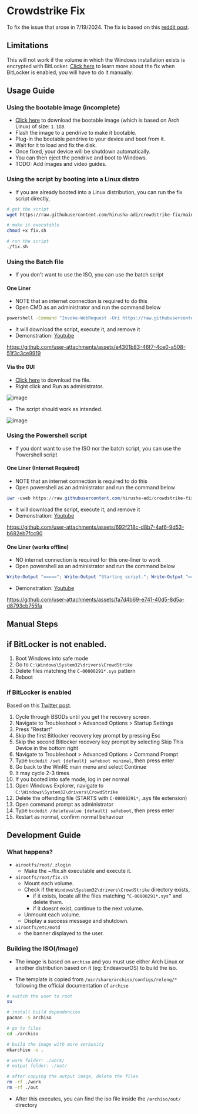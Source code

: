 # Crowdstrike Fix

To fix the issue that arose in 7/19/2024. The fix is based on this [reddit post](https://www.reddit.com/r/crowdstrike/comments/1e6vmkf/comment/ldvxx62/?utm_source=share&utm_medium=web3x&utm_name=web3xcss&utm_term=1&utm_content=share_button).

## Limitations

This will not work if the volume in which the Windows installation exists is encrypted with BitLocker. [Click here](#if-bitlocker-is-enabled) to learn more about the fix when BitLocker is enabled, you will have to do it manually.

## Usage Guide

### Using the bootable image (incomplete)

- [Click here](#using-the-bootable-image-incomplete) to download the bootable image (which is based on Arch Linux) of size: `1.1GB`.
- Flash the image to a pendrive to make it bootable.
- Plug-in the bootable pendrive to your device and boot from it.
- Wait for it to load and fix the disk.
- Once fixed, your device will be shutdown automatically.
- You can then eject the pendrive and boot to Windows.
- TODO: Add images and video guides.

### Using the script by booting into a Linux distro

- If you are already booted into a Linux distribution, you can run the fix script directly,

```bash
# get the script
wget https://raw.githubusercontent.com/hirusha-adi/crowdstrike-fix/main/fix.sh

# make it executable
chmod +x fix.sh

# run the script
./fix.sh
```

### Using the Batch file

- If you don't want to use the ISO, you can use the batch script

#### One Liner

- NOTE that an internet connection is required to do this
- Open CMD as an administrator and run the command below

```bat
powershell -Command "Invoke-WebRequest -Uri https://raw.githubusercontent.com/hirusha-adi/crowdstrike-fix/main/fix.bat -OutFile fix.bat; Start-Process fix.bat -Wait; Remove-Item fix.bat"
```

- It will download the script, execute it, and remove it
- Demonstration: [Youtube](https://youtu.be/xmKCybmhjNA)

https://github.com/user-attachments/assets/e4301b83-46f7-4ce0-a508-51f3c3ce9919

#### Via the GUI

- [Click here](https://raw.githubusercontent.com/hirusha-adi/crowdstrike-fix/main/fix.bat) to download the file.
- Right click and Run as administrator.

![image](https://github.com/user-attachments/assets/19ce821a-3057-498f-9fd6-7a1647c2eab5)

- The script should work as intended.

![image](https://github.com/user-attachments/assets/9091a913-ab9c-4bb1-a083-aeac20fcf0db)

### Using the Powershell script

- If you dont want to use the ISO nor the batch script, you can use the Powershell script

#### One Liner (Internet Required)

- NOTE that an internet connection is required to do this
- Open powershell as an administrator and run the command below

```ps1
iwr -useb https://raw.githubusercontent.com/hirusha-adi/crowdstrike-fix/main/fix.ps1 | iex
```

- It will download the script, execute it, and remove it
- Demonstration: [Youtube](https://youtu.be/NfoXMKk4aZg)

https://github.com/user-attachments/assets/692f218c-d8b7-4af6-9d53-b682eb7fcc90

#### One Liner (works offline)

- NO internet connection is required for this one-liner to work
- Open powershell as an administrator and run the command below

```ps1
Write-Output "====="; Write-Output "Starting script."; Write-Output "====="; $path = Join-Path -Path $env:WINDIR -ChildPath "System32\drivers\CrowdStrike"; if (Test-Path -Path $path) { Write-Output "Found CrowdStrike folder in $path"; Write-Output "====="; Get-ChildItem -Path $path; $filesToDelete = Get-ChildItem -Path $path -Filter "C-00000291*.sys"; foreach ($file in $filesToDelete) { try { Write-Output "Deleting: $($file.FullName)"; Remove-Item -Path $file.FullName -Force } catch { Write-Output "Failed to delete file: $($file.FullName) - $($_.Exception.Message)" } }; Get-ChildItem -Path $path; Write-Output "====="; } else { Write-Output "CrowdStrike folder not found in $($env:WINDIR)\System32\drivers" }; Write-Output "====="; Write-Output "Script completed."; Write-Output "=====";
```

- Demonstration: [Youtube](https://youtu.be/7SXNT6lTb_4)

https://github.com/user-attachments/assets/fa7d4b69-e741-40d5-8d5a-d8793cb755fa

## Manual Steps

## if BitLocker is not enabled.

1. Boot Windows into safe mode
2. Go to `C:\Windows\System32\drivers\CrowdStrike`
3. Delete files matching the `C-00000291*.sys` pattern
4. Reboot

### if BitLocker is enabled

Based on this [Twitter post](https://x.com/Syndikalist/status/1814281141265846772/photo/1).

1. Cycle through BSODs until you get the recovery screen.
2. Navigate to Troubleshoot > Advanced Options > Startup Settings
3. Press "Restart"
4. Skip the first Bitlocker recovery key prompt by pressing Esc
5. Skip the second Bitlocker recovery key prompt by selecting Skip This Device in the bottom right
6. Navigate to Troubleshoot > Advanced Options > Command Prompt
7. Type `bcdedit /set {default} safeboot minimal`, then press enter
8. Go back to the WinRE main menu and select Continue
9. It may cycle 2-3 times
10. If you booted into safe mode, log in per normal
11. Open Windows Explorer, navigate to `C:\Windows\System32\drivers\CrowdStrike`
12. Delete the offending file (STARTS with `C-00000291*`, .sys file extension)
13. Open command prompt as administrator
14. Type `bcdedit /deletevalue {default} safeboot`, then press enter
15. Restart as normal, confirm normal behaviour

## Development Guide

### What happens?

- `airootfs/root/.zlogin`
  - Make the ~/fix.sh executable and execute it.
- `airootfs/root/fix.sh`
  - Mount each volume.
  - Check if the `Windows\System32\drivers\CrowdStrike` directory exists,
    - if it exists, locate all the files matching `“C-00000291*.sys”` and delete them.
    - if it doesnt exist, continue to the next volume.
  - Unmount each volume.
  - Display a success message and shutdown.
- `airootfs/etc/motd`
  - the banner displayed to the user.

### Building the ISO(/Image)

- The image is based on `archiso` and you must use either Arch Linux or another distribution based on it (eg: EndeavourOS) to build the iso.

- The template is copied from `/usr/share/archiso/configs/releng/*` following the official documentation of `archiso`

```bash
# switch the user to root
su

# install build dependencies
pacman -S archiso

# go to files
cd ./archiso

# build the image with more verbosity
mkarchiso -v .

# work folder: ./work/
# output folder: ./out/

# after copying the output image, delete the files
rm -rf ./work
rm -rf ./out
```

- After this executes, you can find the iso file inside the `/archiso/out/` directory
